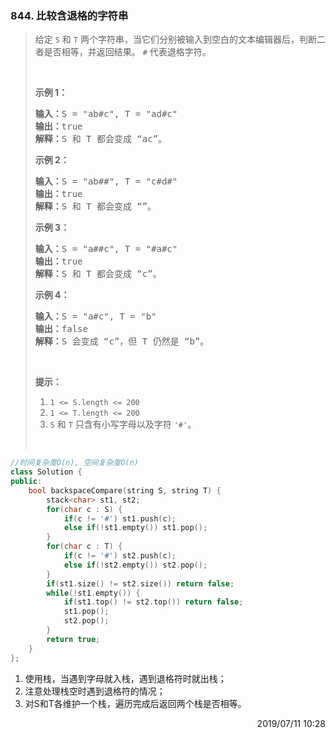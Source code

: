 ### 844. 比较含退格的字符串
> <div class="content__2ebE"><p>给定 <code>S</code> 和 <code>T</code> 两个字符串，当它们分别被输入到空白的文本编辑器后，判断二者是否相等，并返回结果。 <code>#</code> 代表退格字符。</p>
> 
> <p>&nbsp;</p>
> 
> <p><strong>示例 1：</strong></p>
> 
> <pre><strong>输入：</strong>S = "ab#c", T = "ad#c"
> <strong>输出：</strong>true
> <strong>解释：</strong>S 和 T 都会变成 “ac”。
> </pre>
> 
> <p><strong>示例 2：</strong></p>
> 
> <pre><strong>输入：</strong>S = "ab##", T = "c#d#"
> <strong>输出：</strong>true
> <strong>解释：</strong>S 和 T 都会变成 “”。
> </pre>
> 
> <p><strong>示例 3：</strong></p>
> 
> <pre><strong>输入：</strong>S = "a##c", T = "#a#c"
> <strong>输出：</strong>true
> <strong>解释：</strong>S 和 T 都会变成 “c”。
> </pre>
> 
> <p><strong>示例 4：</strong></p>
> 
> <pre><strong>输入：</strong>S = "a#c", T = "b"
> <strong>输出：</strong>false
> <strong>解释：</strong>S 会变成 “c”，但 T 仍然是 “b”。</pre>
> 
> <p>&nbsp;</p>
> 
> <p><strong>提示：</strong></p>
> 
> <ol>
> 	<li><code>1 &lt;= S.length &lt;= 200</code></li>
> 	<li><code>1 &lt;= T.length &lt;= 200</code></li>
> 	<li><code>S</code> 和 <code>T</code> 只含有小写字母以及字符 <code>'#'</code>。</li>
> </ol>
> 
> <p>&nbsp;</p>
> </div>

```cpp
//时间复杂度O(n), 空间复杂度O(n)
class Solution {
public:
    bool backspaceCompare(string S, string T) {
        stack<char> st1, st2;
        for(char c : S) {
            if(c != '#') st1.push(c);
            else if(!st1.empty()) st1.pop();
        }
        for(char c : T) {
            if(c != '#') st2.push(c);
            else if(!st2.empty()) st2.pop();
        }
        if(st1.size() != st2.size()) return false;
        while(!st1.empty()) {
            if(st1.top() != st2.top()) return false;
            st1.pop();
            st2.pop();
        }
        return true;
    }
};
```

1. 使用栈，当遇到字母就入栈，遇到退格符时就出栈；
2. 注意处理栈空时遇到退格符的情况；
3. 对S和T各维护一个栈，遍历完成后返回两个栈是否相等。

<div style="text-align: right"> 2019/07/11 10:28 </div>